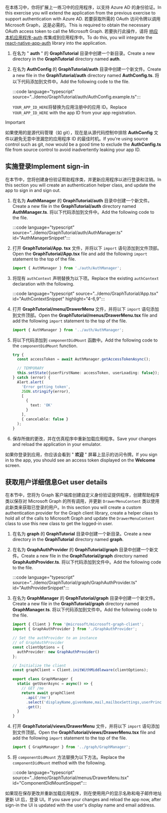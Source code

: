 <!-- markdownlint-disable MD002 MD041 -->

<span data-ttu-id="3bfeb-101">在本练习中，你将扩展上一练习中的应用程序，以支持 Azure AD 的身份验证。</span><span class="sxs-lookup"><span data-stu-id="3bfeb-101">In this exercise you will extend the application from the previous exercise to support authentication with Azure AD.</span></span> <span data-ttu-id="3bfeb-102">若要获取所需的 OAuth 访问令牌以调用 Microsoft Graph，这是必需的。</span><span class="sxs-lookup"><span data-stu-id="3bfeb-102">This is required to obtain the necessary OAuth access token to call the Microsoft Graph.</span></span> <span data-ttu-id="3bfeb-103">若要执行此操作，请将 [响应本机应用程序-auth](https://github.com/FormidableLabs/react-native-app-auth) 库集成到应用程序中。</span><span class="sxs-lookup"><span data-stu-id="3bfeb-103">To do this, you will integrate the [react-native-app-auth](https://github.com/FormidableLabs/react-native-app-auth) library into the application.</span></span>

1. <span data-ttu-id="3bfeb-104">在名为 " **auth** " 的 **GraphTutorial** 目录中创建一个新目录。</span><span class="sxs-lookup"><span data-stu-id="3bfeb-104">Create a new directory in the **GraphTutorial** directory named **auth**.</span></span>
1. <span data-ttu-id="3bfeb-105">在名为 **AuthConfig** 的 **GraphTutorial/auth** 目录中创建一个新文件。</span><span class="sxs-lookup"><span data-stu-id="3bfeb-105">Create a new file in the **GraphTutorial/auth** directory named **AuthConfig.ts**.</span></span> <span data-ttu-id="3bfeb-106">将以下代码添加到文件中。</span><span class="sxs-lookup"><span data-stu-id="3bfeb-106">Add the following code to the file.</span></span>

    :::code language="typescript" source="../demo/GraphTutorial/auth/AuthConfig.example.ts":::

    <span data-ttu-id="3bfeb-107">`YOUR_APP_ID_HERE`将替换为应用注册中的应用 ID。</span><span class="sxs-lookup"><span data-stu-id="3bfeb-107">Replace `YOUR_APP_ID_HERE` with the app ID from your app registration.</span></span>

> [!IMPORTANT]
> <span data-ttu-id="3bfeb-108">如果使用的是源代码管理（如 git），现在是从源代码控制中排除 **AuthConfig** 文件以避免无意中泄漏您的应用程序 ID 的最佳时机。</span><span class="sxs-lookup"><span data-stu-id="3bfeb-108">If you're using source control such as git, now would be a good time to exclude the **AuthConfig.ts** file from source control to avoid inadvertently leaking your app ID.</span></span>

## <a name="implement-sign-in"></a><span data-ttu-id="3bfeb-109">实施登录</span><span class="sxs-lookup"><span data-stu-id="3bfeb-109">Implement sign-in</span></span>

<span data-ttu-id="3bfeb-110">在本节中，您将创建身份验证帮助程序类，并更新应用程序以进行登录和注销。</span><span class="sxs-lookup"><span data-stu-id="3bfeb-110">In this section you will create an authentication helper class, and update the app to sign in and sign out.</span></span>

1. <span data-ttu-id="3bfeb-111">在名为 **AuthManager** 的 **GraphTutorial/auth** 目录中创建一个新文件。</span><span class="sxs-lookup"><span data-stu-id="3bfeb-111">Create a new file in the **GraphTutorial/auth** directory named **AuthManager.ts**.</span></span> <span data-ttu-id="3bfeb-112">将以下代码添加到文件中。</span><span class="sxs-lookup"><span data-stu-id="3bfeb-112">Add the following code to the file.</span></span>

    :::code language="typescript" source="../demo/GraphTutorial/auth/AuthManager.ts" id="AuthManagerSnippet":::

1. <span data-ttu-id="3bfeb-113">打开 **GraphTutorial/App. tsx** 文件，并将以下 `import` 语句添加到文件顶部。</span><span class="sxs-lookup"><span data-stu-id="3bfeb-113">Open the **GraphTutorial/App.tsx** file and add the following `import` statement to the top of the file.</span></span>

    ```typescript
    import { AuthManager } from './auth/AuthManager';
    ```

1. <span data-ttu-id="3bfeb-114">将现有 `authContext` 声明替换为以下项。</span><span class="sxs-lookup"><span data-stu-id="3bfeb-114">Replace the existing `authContext` declaration with the following.</span></span>

    :::code language="typescript" source="../demo/GraphTutorial/App.tsx" id="AuthContextSnippet" highlight="4-6,9":::

1. <span data-ttu-id="3bfeb-115">打开 **GraphTutorial/menu/DrawerMenu** 文件，并将以下 `import` 语句添加到文件顶部。</span><span class="sxs-lookup"><span data-stu-id="3bfeb-115">Open the **GraphTutorial/menus/DrawerMenu.tsx** file and add the following `import` statement to the top of the file.</span></span>

    ```typescript
    import { AuthManager } from '../auth/AuthManager';
    ```

1. <span data-ttu-id="3bfeb-116">将以下代码添加到 `componentDidMount` 函数中。</span><span class="sxs-lookup"><span data-stu-id="3bfeb-116">Add the following code to the `componentDidMount` function.</span></span>

    ```typescript
    try {
      const accessToken = await AuthManager.getAccessTokenAsync();

      // TEMPORARY
      this.setState({userFirstName: accessToken, userLoading: false});
    } catch (error) {
      Alert.alert(
        'Error getting token',
        JSON.stringify(error),
        [
          {
            text: 'OK'
          }
        ],
        { cancelable: false }
      );
    }
    ```

1. <span data-ttu-id="3bfeb-117">保存所做的更改，并在仿真程序中重新加载应用程序。</span><span class="sxs-lookup"><span data-stu-id="3bfeb-117">Save your changes and reload the application in your emulator.</span></span>

<span data-ttu-id="3bfeb-118">如果你登录到应用，你应该会看到 " **欢迎** " 屏幕上显示的访问令牌。</span><span class="sxs-lookup"><span data-stu-id="3bfeb-118">If you sign in to the app, you should see an access token displayed on the **Welcome** screen.</span></span>

## <a name="get-user-details"></a><span data-ttu-id="3bfeb-119">获取用户详细信息</span><span class="sxs-lookup"><span data-stu-id="3bfeb-119">Get user details</span></span>

<span data-ttu-id="3bfeb-120">在本节中，您将为 Graph 客户端库创建自定义身份验证提供程序，创建帮助程序类以保存对 Microsoft Graph 的所有调用，并更新 `DrawerMenuContent` 类以使用此新类来获取已登录的用户。</span><span class="sxs-lookup"><span data-stu-id="3bfeb-120">In this section you will create a custom authentication provider for the Graph client library, create a helper class to hold all of the calls to Microsoft Graph and update the `DrawerMenuContent` class to use this new class to get the logged-in user.</span></span>

1. <span data-ttu-id="3bfeb-121">在名为 **graph** 的 **GraphTutorial** 目录中创建一个新目录。</span><span class="sxs-lookup"><span data-stu-id="3bfeb-121">Create a new directory in the **GraphTutorial** directory named **graph**.</span></span>
1. <span data-ttu-id="3bfeb-122">在名为 **GraphAuthProvider** 的 **GraphTutorial/graph** 目录中创建一个新文件。</span><span class="sxs-lookup"><span data-stu-id="3bfeb-122">Create a new file in the **GraphTutorial/graph** directory named **GraphAuthProvider.ts**.</span></span> <span data-ttu-id="3bfeb-123">将以下代码添加到文件中。</span><span class="sxs-lookup"><span data-stu-id="3bfeb-123">Add the following code to the file.</span></span>

    :::code language="typescript" source="../demo/GraphTutorial/graph/GraphAuthProvider.ts" id="AuthProviderSnippet":::

1. <span data-ttu-id="3bfeb-124">在名为 **GraphManager** 的 **GraphTutorial/graph** 目录中创建一个新文件。</span><span class="sxs-lookup"><span data-stu-id="3bfeb-124">Create a new file in the **GraphTutorial/graph** directory named **GraphManager.ts**.</span></span> <span data-ttu-id="3bfeb-125">将以下代码添加到文件中。</span><span class="sxs-lookup"><span data-stu-id="3bfeb-125">Add the following code to the file.</span></span>

    ```typescript
    import { Client } from '@microsoft/microsoft-graph-client';
    import { GraphAuthProvider } from './GraphAuthProvider';

    // Set the authProvider to an instance
    // of GraphAuthProvider
    const clientOptions = {
      authProvider: new GraphAuthProvider()
    };

    // Initialize the client
    const graphClient = Client.initWithMiddleware(clientOptions);

    export class GraphManager {
      static getUserAsync = async() => {
        // GET /me
        return await graphClient
          .api('/me')
          .select('displayName,givenName,mail,mailboxSettings,userPrincipalName')
          .get();
      }
    }
    ```

1. <span data-ttu-id="3bfeb-126">打开 **GraphTutorial/views/DrawerMenu** 文件，并将以下 `import` 语句添加到文件顶部。</span><span class="sxs-lookup"><span data-stu-id="3bfeb-126">Open the **GraphTutorial/views/DrawerMenu.tsx** file and add the following `import` statement to the top of the file.</span></span>

    ```typescript
    import { GraphManager } from '../graph/GraphManager';
    ```

1. <span data-ttu-id="3bfeb-127">将 `componentDidMount` 方法替换为以下方法。</span><span class="sxs-lookup"><span data-stu-id="3bfeb-127">Replace the `componentDidMount` method with the following.</span></span>

    :::code language="typescript" source="../demo/GraphTutorial/menus/DrawerMenu.tsx" id="ComponentDidMountSnippet":::

<span data-ttu-id="3bfeb-128">如果现在保存更改并重新加载应用程序，则在使用用户的显示名称和电子邮件地址更新 UI 后，登录 UI。</span><span class="sxs-lookup"><span data-stu-id="3bfeb-128">If you save your changes and reload the app now, after sign-in the UI is updated with the user's display name and email address.</span></span>
